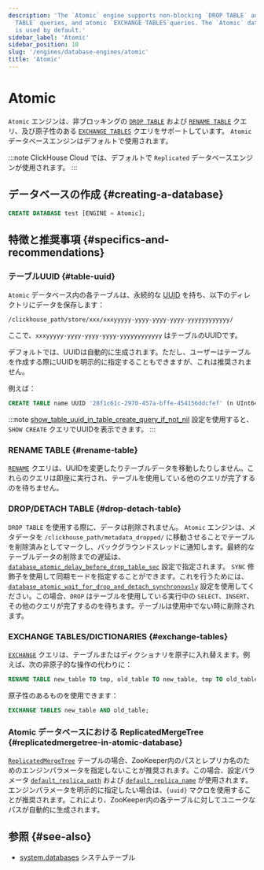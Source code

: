 ```yaml
---
description: 'The `Atomic` engine supports non-blocking `DROP TABLE` and `RENAME
  TABLE` queries, and atomic `EXCHANGE TABLES`queries. The `Atomic` database engine
  is used by default.'
sidebar_label: 'Atomic'
sidebar_position: 10
slug: '/engines/database-engines/atomic'
title: 'Atomic'
---
```





# Atomic 

`Atomic` エンジンは、非ブロッキングの [`DROP TABLE`](#drop-detach-table) および [`RENAME TABLE`](#rename-table) クエリ、及び原子性のある [`EXCHANGE TABLES`](#exchange-tables) クエリをサポートしています。 `Atomic` データベースエンジンはデフォルトで使用されます。

:::note
ClickHouse Cloud では、デフォルトで `Replicated` データベースエンジンが使用されます。
:::

## データベースの作成 {#creating-a-database}

```sql
CREATE DATABASE test [ENGINE = Atomic];
```

## 特徴と推奨事項 {#specifics-and-recommendations}

### テーブルUUID {#table-uuid}

`Atomic` データベース内の各テーブルは、永続的な [UUID](../../sql-reference/data-types/uuid.md) を持ち、以下のディレクトリにデータを保存します：

```text
/clickhouse_path/store/xxx/xxxyyyyy-yyyy-yyyy-yyyy-yyyyyyyyyyyy/
```

ここで、`xxxyyyyy-yyyy-yyyy-yyyy-yyyyyyyyyyyy` はテーブルのUUIDです。

デフォルトでは、UUIDは自動的に生成されます。ただし、ユーザーはテーブルを作成する際にUUIDを明示的に指定することもできますが、これは推奨されません。

例えば：

```sql
CREATE TABLE name UUID '28f1c61c-2970-457a-bffe-454156ddcfef' (n UInt64) ENGINE = ...;
```

:::note
[show_table_uuid_in_table_create_query_if_not_nil](../../operations/settings/settings.md#show_table_uuid_in_table_create_query_if_not_nil) 設定を使用すると、`SHOW CREATE` クエリでUUIDを表示できます。
:::

### RENAME TABLE {#rename-table}

[`RENAME`](../../sql-reference/statements/rename.md) クエリは、UUIDを変更したりテーブルデータを移動したりしません。これらのクエリは即座に実行され、テーブルを使用している他のクエリが完了するのを待ちません。

### DROP/DETACH TABLE {#drop-detach-table}

`DROP TABLE` を使用する際に、データは削除されません。 `Atomic` エンジンは、メタデータを `/clickhouse_path/metadata_dropped/` に移動させることでテーブルを削除済みとしてマークし、バックグラウンドスレッドに通知します。最終的なテーブルデータの削除までの遅延は、[`database_atomic_delay_before_drop_table_sec`](../../operations/server-configuration-parameters/settings.md#database_atomic_delay_before_drop_table_sec) 設定で指定されます。 `SYNC` 修飾子を使用して同期モードを指定することができます。これを行うためには、[`database_atomic_wait_for_drop_and_detach_synchronously`](../../operations/settings/settings.md#database_atomic_wait_for_drop_and_detach_synchronously) 設定を使用してください。この場合、`DROP` はテーブルを使用している実行中の `SELECT`、`INSERT`、その他のクエリが完了するのを待ちます。テーブルは使用中でない時に削除されます。

### EXCHANGE TABLES/DICTIONARIES {#exchange-tables}

[`EXCHANGE`](../../sql-reference/statements/exchange.md) クエリは、テーブルまたはディクショナリを原子に入れ替えます。例えば、次の非原子的な操作の代わりに：

```sql title="Non-atomic"
RENAME TABLE new_table TO tmp, old_table TO new_table, tmp TO old_table;
```
原子性のあるものを使用できます：

```sql title="Atomic"
EXCHANGE TABLES new_table AND old_table;
```

### Atomic データベースにおける ReplicatedMergeTree {#replicatedmergetree-in-atomic-database}

[`ReplicatedMergeTree`](/engines/table-engines/mergetree-family/replication) テーブルの場合、ZooKeeper内のパスとレプリカ名のためのエンジンパラメータを指定しないことが推奨されます。この場合、設定パラメータ [`default_replica_path`](../../operations/server-configuration-parameters/settings.md#default_replica_path) および [`default_replica_name`](../../operations/server-configuration-parameters/settings.md#default_replica_name) が使用されます。エンジンパラメータを明示的に指定したい場合は、`{uuid}` マクロを使用することが推奨されます。これにより、ZooKeeper内の各テーブルに対してユニークなパスが自動的に生成されます。

## 参照 {#see-also}

- [system.databases](../../operations/system-tables/databases.md) システムテーブル
